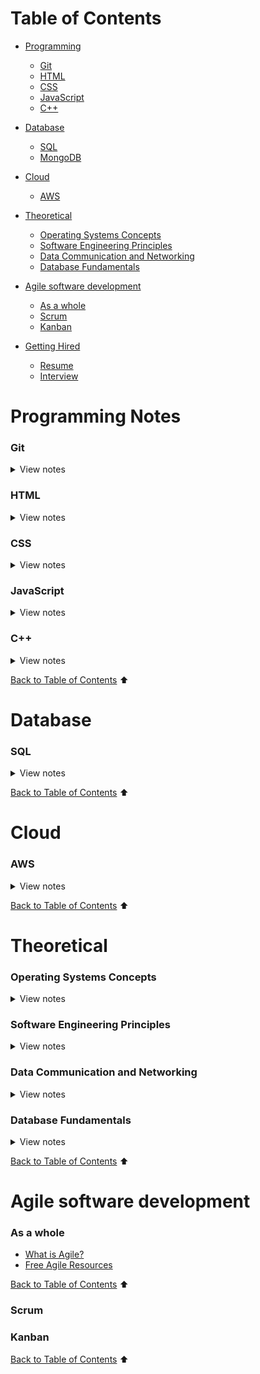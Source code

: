 # Table of Contents

- [Programming](#programming-notes)
    - [Git](#git)
    - [HTML](#html)
    - [CSS](#css)
    - [JavaScript](#javascript)
    - [C++](#c)

- [Database](#database)
    - [SQL](#sql)
    - [MongoDB](#mongodb)

- [Cloud](#cloud)
    - [AWS](#aws)

- [Theoretical](#theoretical)
    - [Operating Systems Concepts](#operating-systems-concepts)
    - [Software Engineering Principles](#software-engineering-principles)
    - [Data Communication and Networking](#data-communication-and-networking)
    - [Database Fundamentals](#database-fundamentals)

- [Agile software development](#agile-software-development)
    - [As a whole](#as-a-whole)
    - [Scrum](#scrum)
    - [Kanban](#kanban)

- [Getting Hired](#getting-hired)
    - [Resume](#resume)
    - [Interview](#interview)

# Programming Notes
### Git

<details>
<summary>View notes</summary>

- [Commands](sections/git/gitcommand.md)
- [Clone a repository](sections/git/gitclone.md)
- [Branch](sections/git/branch.md)

</details>

### HTML

<details>
<summary>View notes</summary>

- [Linking a file](sections/html/linking.md)
- [Creating a table](sections/html/table.md)
- [Creating a Form](sections/html/form.md)

</details>

### CSS

<details>
<summary>View notes</summary>

- [Flexbox](sections/css/flexbox.md)
- [Grid](sections/css/grid.md)
- [Positioning](sections/css/positioning.md)
- [Pseudo-classes](sections/css/pseudo-classes.md)
- [Pseudo-elements](sections/css/pseudo-elements.md)
- [Selectors](sections/css/selectors.md)

</details>

### JavaScript

<details>
<summary>View notes</summary>

- Basics
    - [Refresher on the fundamentals](https://learnxinyminutes.com/docs/javascript/)

- Linting
    - [Eslint Setup](sections/javascript/eslint.md)
    - [Prettier Setup](sections/javascript/prettier.md)

- Organizing JavaScript Code
    - [Objects And Object Constructors](sections/javascript/object-dp.md)
    - [Factory Functions And The Module Pattern](sections/javascript/factory.md)

- JavaScript in the Real World
    - [DOM](sections/javascript/dom.md)

- Asynchronous JavaScript and APIs
    - [Callbacks](sections/javascript/callbacks.md)

- Testing JavaScript
    - [Jest](sections/javascript/jest.md)

- React JS
    - [React JS](sections/javascript/reactjs.md)

</details>

### C++

<details>
<summary>View notes</summary>

- [Basics](sections/cpp/basics.md)
- [Advanced Functions](sections/cpp/functions.md)
- [Multidimensional Arrays](sections/cpp/multidimensional-arrays.md)
- [Pointers](sections/cpp/pointers.md)
- [Structures](sections/cpp/structures.md)
- [Objects and Classes](sections/cpp/objects-classes.md)
- [File stream input and output](sections/cpp/file-stream.md)
- [GUI](sections/cpp/gui.md)

</details>

[Back to Table of Contents](#table-of-contents) ⬆

# Database

### SQL

<details>
<summary>View notes</summary>

- [Retrieving Data Using SQL the SQL SELECT statement](sections/db/sql/select.md)
- [Restricting and Sorting Data](sections/db/sql/sorting.md)
- [Single-Row Functions](sections/db/sql/singlerf.md)
- [Group Functions](sections/db/sql/group-functions.md)

</details>

[Back to Table of Contents](#table-of-contents) ⬆
# Cloud

### AWS

<details>
<summary>View notes</summary>

- [Certification](sections/cloud/cert.md)

</details>

[Back to Table of Contents](#table-of-contents) ⬆
# Theoretical

### Operating Systems Concepts

<details>
<summary>View notes</summary>

- [Overview](sections/theo/os/overview.md)
- [Process Description and Control](sections/theo/os/processdc.md)
- [Concurrency - Mutual Exclusion](sections/theo/os/mutex.md)
- [Concurrency-Deadlock and Starvation](sections/theo/os/deadlock.md)
- [Uniprocessor Scheduling](sections/theo/os/scheduling.md)
- [Memory Management](sections/theo/os/memory.md)
- [Virtual Memory](sections/theo/os/virtual-memory.md)
- [I/O Management & Disk Scheduling](sections/theo/os/io.md)
- [File Management](sections/theo/os/file.md)

</details>

### Software Engineering Principles

<details>
<summary>View notes</summary>

- [Introduction](sections/theo/sep/intro.md)
- [Software Processes](sections/theo/sep/process.md)
- [Agile Software Development](sections/theo/sep/agile.md)
- [Requirements engineering](sections/theo/sep/requirements.md)
- [System modelling](sections/theo/sep/system-modeling.md)
- [Architectural design](sections/theo/sep/architectural-design.md)
- [Design and implementation](sections/theo/sep/design-implementation.md)
- [Software testing](sections/theo/sep/testing.md)

</details>

### Data Communication and Networking

<details>
<summary>View notes</summary>

- Modules 1 - 3: Basic Network Connectivity and Communications
    - [Module 1: Networking Today](sections/theo/networking/module1.md)
    - [Module 2: Basic Switch and End Device Configuration](sections/theo/networking/module2.md)
    - [Module 3: Protocols and Models](sections/theo/networking/module3.md)
- Modules 4 - 7: Ethernet Concepts
    - [Module 4: Physical Layer](sections/theo/networking/module4.md)
    - [Module 5: Number Systems](sections/theo/networking/module5.md)
    - [Module 6: Data Link Layer](sections/theo/networking/module6.md)
    - [Module 7: Ethernet Switching](sections/theo/networking/module7.md)
- Modules 8 - 10: Communicating Between Networks

- Modules 11 - 13: IP Addressing

- Modules 14 - 15: Network Application Communications

- Modules 16 - 17: Building and Securing a Small Network

</details>

### Database Fundamentals

<details>
<summary>View notes</summary>

- [Introduction](sections/theo/dbf/introduction.md)
- [Environment](sections/theo/dbf/environoment.md)
- [SQL](sections/theo/dbf/sql.md)
- [Relational model concept](sections/theo/dbf/relational-model-concept.md)
- [Data modeling](sections/theo/dbf/data-modeling.md)
- [Database design](sections/theo/dbf/database-design.md)
- [Normalization](sections/theo/dbf/normalization.md)

</details>

[Back to Table of Contents](#table-of-contents) ⬆
# Agile software development

### As a whole

- [What is Agile?](sections/agile/what-is-agile.md)
- [Free Agile Resources](sections/agile/free-agile-resources.md)

[Back to Table of Contents](#table-of-contents) ⬆
### Scrum

### Kanban

[Back to Table of Contents](#table-of-contents) ⬆